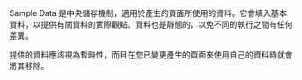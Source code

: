 ﻿Sample Data 是中央儲存機制，適用於產生的頁面所使用的資料。它會填入基本資料，以提供有關資料的實際觀點。資料也是靜態的，以免不同的執行之間有任何差異。

提供的資料應該視為暫時性，而且在您已變更產生的頁面來使用自己的資料時就會將其移除。
